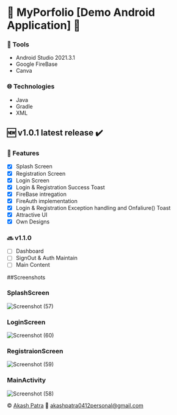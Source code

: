# :pushpin:	MyPorfolio [Demo Android Application] :iphone:	

### :wrench:	 Tools
* Android Studio 2021.3.1
* Google FireBase
* Canva

### :globe_with_meridians:	 Technologies
* Java
* Gradle
* XML

## :new:	 v1.0.1 latest release  :heavy_check_mark:
### :round_pushpin:	 Features 

- [x] Splash Screen
- [x] Registration Screen 
- [x] Login Screen
- [x] Login & Registration Success Toast
- [x] FireBase intregation
- [x] FireAuth implementation
- [x] Login & Registration Exception handling and Onfaliure() Toast
- [x] Attractive UI 
- [x] Own Designs

### :soon:	v1.1.0
- [ ] Dashboard
- [ ] SignOut & Auth Maintain          
- [ ] Main Content

##Screenshots

### SplashScreen
![Screenshot (57)](https://user-images.githubusercontent.com/111998853/202528073-d09b2bed-dca9-489a-a7d8-2f0783c90daa.png)

### LoginScreen
![Screenshot (60)](https://user-images.githubusercontent.com/111998853/202528489-0b03e00e-0d5d-43ae-9847-19a9fd7da6bc.png)

### RegistraionScreen
![Screenshot (59)](https://user-images.githubusercontent.com/111998853/202528661-eb03da3e-e932-4c1c-a5a0-b9ad79dff3f0.png)

### MainActivity 
![Screenshot (58)](https://user-images.githubusercontent.com/111998853/202529536-ddc66e7f-6030-4f8c-a9c5-588095b181b3.png)




:copyright:	[Akash Patra](https://www.linkedin.com/in/akash-patra04/) 
:email:	akashpatra0412personal@gmail.com

